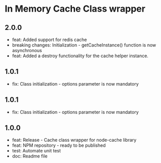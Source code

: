 # In Memory Cache Class wrapper

## 2.0.0
 - feat: Added support for redis cache
 - breaking changes: Initialization - getCacheInstance() function is now asynchronous
 - feat: Added a destroy functionality for the cache helper instance.

## 1.0.1
 - fix: Class initialization - options parameter is now mandatory

## 1.0.1
 - fix: Class initialization - options parameter is now mandatory

## 1.0.0
 - feat: Release - Cache class wrapper for node-cache library
 - feat: NPM repository - ready to be published
 - test: Automate unit test
 - doc: Readme file